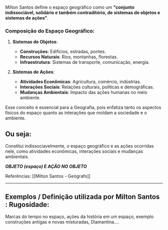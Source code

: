 Milton Santos define o espaço geográfico como um **"conjunto indissociável, solidário e também contraditório, de sistemas de objetos e sistemas de ações"**.

### Composição do Espaço Geográfico:

1. **Sistemas de Objetos**:
    - **Construções**: Edifícios, estradas, pontes.
    - **Recursos Naturais**: Rios, montanhas, florestas.
    - **Infraestrutura**: Sistemas de transporte, comunicação, energia.
2. **Sistemas de Ações**:
    
    - **Atividades Econômicas**: Agricultura, comércio, indústrias.
    - **Interações Sociais**: Relações culturais, políticas e demográficas.
    - **Mudanças Ambientais**: Impacto das ações humanas no meio ambiente.

Esse conceito é essencial para a Geografia, pois enfatiza tanto os aspectos físicos do espaço quanto as interações que moldam a sociedade e o ambiente.

## Ou seja:

Constitui indissociavelmente, o espaço geográfico e as ações ocorridas nele, como atividades econômicas, interações sociais e mudanças ambientais. 

***OBJETO (espaço) E AÇÃO NO OBJETO***

Referências: [[Milton Santos - Geógrafo]]

---

## Exemplos / Definição utilizada por Milton Santos : Rugosidade:

Marcas do tempo no espaço, ações da história em um espaço, exemplo construções antigas e novas misturadas, Diamantina....


